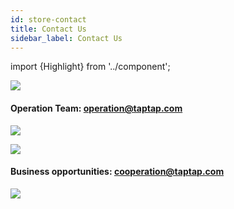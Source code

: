 ```yaml
---
id: store-contact
title: Contact Us
sidebar_label: Contact Us
---
```

import {Highlight} from '../component';




![](https://img.tapimg.com/market/images/c53d78b9b120276b53f82aebb0d01537.png)   

#### Operation Team: operation@taptap.com

[![](https://img.tapimg.com/market/images/64a239022e3ee5ae7743aca0fe6386cf.png)](mailto:operation@taptap.com)  

![](https://img.tapimg.com/market/images/c53d78b9b120276b53f82aebb0d01537.png)   

#### Business opportunities:  cooperation@taptap.com

[![](https://img.tapimg.com/market/images/9d19089c894e49d13f3594e34735450a.png)](mailto:operation@taptap.com)  
